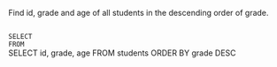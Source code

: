 Find id, grade and age of all students in the descending order of grade.



<Editor lang="sql" dbName="students1.db" type="exercise">
<code>
SELECT
FROM
</code>

<solution>
SELECT id, grade, age
FROM students
ORDER BY grade DESC
</solution>
</Editor>